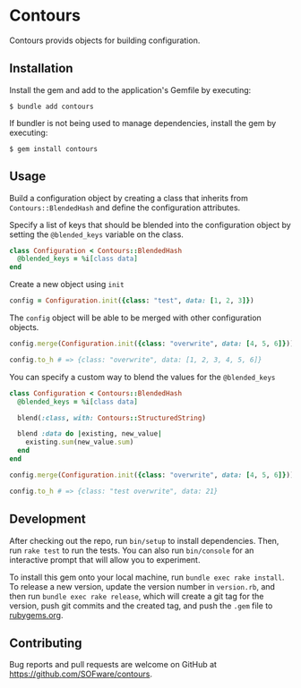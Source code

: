 # Contours

Contours provids objects for building configuration.

## Installation

Install the gem and add to the application's Gemfile by executing:

    $ bundle add contours

If bundler is not being used to manage dependencies, install the gem by executing:

    $ gem install contours

## Usage

Build a configuration object by creating a class that inherits from `Contours::BlendedHash` and define the configuration attributes.

Specify a list of keys that should be blended into the configuration object by setting the `@blended_keys` variable on the class.

```ruby
class Configuration < Contours::BlendedHash
  @blended_keys = %i[class data]
end
```

Create a new object using `init`

```ruby
config = Configuration.init({class: "test", data: [1, 2, 3]})
```

The `config` object will be able to be merged with other configuration objects.

```ruby
config.merge(Configuration.init({class: "overwrite", data: [4, 5, 6]}))

config.to_h # => {class: "overwrite", data: [1, 2, 3, 4, 5, 6]}
```

You can specify a custom way to blend the values for the `@blended_keys`

```ruby
class Configuration < Contours::BlendedHash
  @blended_keys = %i[class data]

  blend(:class, with: Contours::StructuredString)

  blend :data do |existing, new_value|
    existing.sum(new_value.sum)
  end
end

config.merge(Configuration.init({class: "overwrite", data: [4, 5, 6]}))

config.to_h # => {class: "test overwrite", data: 21}
```

## Development

After checking out the repo, run `bin/setup` to install dependencies. Then, run `rake test` to run the tests. You can also run `bin/console` for an interactive prompt that will allow you to experiment.

To install this gem onto your local machine, run `bundle exec rake install`. To release a new version, update the version number in `version.rb`, and then run `bundle exec rake release`, which will create a git tag for the version, push git commits and the created tag, and push the `.gem` file to [rubygems.org](https://rubygems.org).

## Contributing

Bug reports and pull requests are welcome on GitHub at https://github.com/SOFware/contours.
